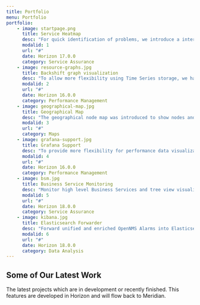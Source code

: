 ```yaml
---
title: Portfolio
menu: Portfolio
portfolio:
    - image: startpage.png
      title: Service Heatmap
      desc: "For quick identification of problems, we introduce a interactive service heatmap. It allows quickly drill down to the source of a problem."
      modalid: 1
      url: "#"
      date: Horizon 17.0.0
      category: Service Assurance
    - image: resource-graphs.jpg
      title: Backshift graph visualization
      desc: "To allow more flexibility using Time Series storage, we have introduced Backshift, a JavaScript based visualization of Time Series Data similar to RRDtool. As graph templates RRDtool graph defintions can be reused."
      modalid: 2
      url: "#"
      date: Horizon 16.0.0
      category: Performance Management
    - image: geographical-map.jpg
      title: Geographical Map
      desc: "The geographical node map was introduced to show nodes and service outages in geographical context using Open Street Map, Google Maps or Mapquest."
      modalid: 3
      url: "#"
      category: Maps
    - image: grafana-support.jpg
      title: Grafana Support
      desc: "To provide more flexibility for performance data visualization the project built a Grafana data source for OpenNMS. It allows to build highly customizable and interactive performance dashboards for a variety of use cases."
      modalid: 4
      url: "#"
      date: Horizon 16.0.0
      category: Performance Management
    - image: bsm.jpg
      title: Business Service Monitoring
      desc: "Monitor high level Business Services and tree view visualization. The status can be calculated with several map and reduce functions and the root cause and impact is visualized."
      modalid: 5
      url: "#"
      date: Horizon 18.0.0
      category: Service Assurance
    - image: kibana.jpg
      title: Elasticsearch Forwarder
      desc: "Forward unified and enriched OpenNMS Alarms into Elasticsearch and visualize data with Kibana."
      modalid: 6
      url: "#"
      date: Horizon 18.0.0
      category: Data Analysis
---
```


## Some of Our Latest Work

The latest projects which are in development or recently finished.
This features are developed in Horizon and will flow back to Meridian.
